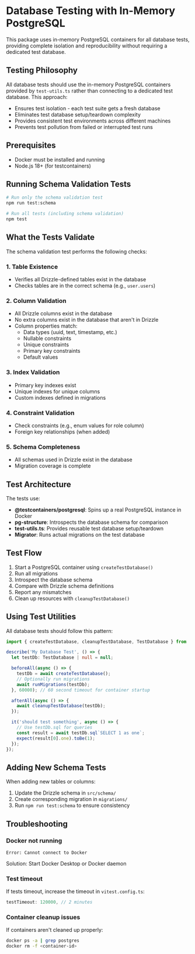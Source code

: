 # Database Testing with In-Memory PostgreSQL

This package uses in-memory PostgreSQL containers for all database tests, providing complete isolation and reproducibility without requiring a dedicated test database.

## Testing Philosophy

All database tests should use the in-memory PostgreSQL containers provided by `test-utils.ts` rather than connecting to a dedicated test database. This approach:
- Ensures test isolation - each test suite gets a fresh database
- Eliminates test database setup/teardown complexity
- Provides consistent test environments across different machines
- Prevents test pollution from failed or interrupted test runs

## Prerequisites

- Docker must be installed and running
- Node.js 18+ (for testcontainers)

## Running Schema Validation Tests

```bash
# Run only the schema validation test
npm run test:schema

# Run all tests (including schema validation)
npm test
```

## What the Tests Validate

The schema validation test performs the following checks:

### 1. Table Existence
- Verifies all Drizzle-defined tables exist in the database
- Checks tables are in the correct schema (e.g., `user.users`)

### 2. Column Validation
- All Drizzle columns exist in the database
- No extra columns exist in the database that aren't in Drizzle
- Column properties match:
  - Data types (uuid, text, timestamp, etc.)
  - Nullable constraints
  - Unique constraints
  - Primary key constraints
  - Default values

### 3. Index Validation
- Primary key indexes exist
- Unique indexes for unique columns
- Custom indexes defined in migrations

### 4. Constraint Validation
- Check constraints (e.g., enum values for role column)
- Foreign key relationships (when added)

### 5. Schema Completeness
- All schemas used in Drizzle exist in the database
- Migration coverage is complete

## Test Architecture

The tests use:
- **@testcontainers/postgresql**: Spins up a real PostgreSQL instance in Docker
- **pg-structure**: Introspects the database schema for comparison
- **test-utils.ts**: Provides reusable test database setup/teardown
- **Migrator**: Runs actual migrations on the test database

## Test Flow

1. Start a PostgreSQL container using `createTestDatabase()`
2. Run all migrations
3. Introspect the database schema
4. Compare with Drizzle schema definitions
5. Report any mismatches
6. Clean up resources with `cleanupTestDatabase()`

## Using Test Utilities

All database tests should follow this pattern:

```typescript
import { createTestDatabase, cleanupTestDatabase, TestDatabase } from './test-utils';

describe('My Database Test', () => {
  let testDb: TestDatabase | null = null;

  beforeAll(async () => {
    testDb = await createTestDatabase();
    // Optionally run migrations
    await runMigrations(testDb);
  }, 60000); // 60 second timeout for container startup

  afterAll(async () => {
    await cleanupTestDatabase(testDb);
  });

  it('should test something', async () => {
    // Use testDb.sql for queries
    const result = await testDb.sql`SELECT 1 as one`;
    expect(result[0].one).toBe(1);
  });
});
```

## Adding New Schema Tests

When adding new tables or columns:

1. Update the Drizzle schema in `src/schema/`
2. Create corresponding migration in `migrations/`
3. Run `npm run test:schema` to ensure consistency

## Troubleshooting

### Docker not running
```
Error: Cannot connect to Docker
```
Solution: Start Docker Desktop or Docker daemon

### Test timeout
If tests timeout, increase the timeout in `vitest.config.ts`:
```ts
testTimeout: 120000, // 2 minutes
```

### Container cleanup issues
If containers aren't cleaned up properly:
```bash
docker ps -a | grep postgres
docker rm -f <container-id>
```